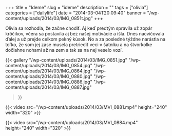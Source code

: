 +++
title = "Ideme"
slug = "ideme"
description = ""
tags = ["olivia"]
categories = ["dailylife"]
date = "2014-03-04T20:09:40"
banner = "/wp-content/uploads/2014/03/IMG_0851t.jpg"
+++

Olivia sa rozhodla, že začne chodiť. Aj keď predtým spravila už zopár krôčikov, včera sa postavila aj bez našej motivácie a išla. Dnes
nacvičovala ďalej a už prejde celkom pekný kúsok. No a za posledné týždne narástla na toľko, že som
jej zase musela pretriediť veci v šatníku a na štvorkolke dočiahne nohami až na zem a tak sa na nej
veselo vozí.

{{< gallery
    "/wp-content/uploads/2014/03/IMG_0851.jpg"
    "/wp-content/uploads/2014/03/IMG_0854.jpg"
    "/wp-content/uploads/2014/03/IMG_0864.jpg"
    "/wp-content/uploads/2014/03/IMG_0880.jpg"
    "/wp-content/uploads/2014/03/IMG_0886.jpg"
    "/wp-content/uploads/2014/03/IMG_0887.jpg"
>}}

{{< video src="/wp-content/uploads/2014/03/MVI_0881.mp4" height="240" width="320" >}}



{{< video src="/wp-content/uploads/2014/03/MVI_0884.mp4" height="240" width="320" >}}

